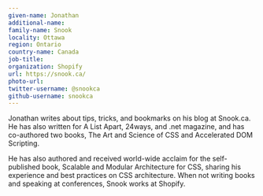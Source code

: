 ```yaml
---
given-name: Jonathan	
additional-name: 
family-name: Snook
locality: Ottawa
region: Ontario
country-name: Canada
job-title: 
organization: Shopify
url: https://snook.ca/
photo-url: 
twitter-username: @snookca 
github-username: snookca 
---
```

Jonathan writes about tips, tricks, and bookmarks on his blog at Snook.ca. He has also written for A List Apart, 24ways, and .net magazine, and has co-authored two books, The Art and Science of CSS and Accelerated DOM Scripting.

He has also authored and received world-wide acclaim for the self-published book, Scalable and Modular Architecture for CSS, sharing his experience and best practices on CSS architecture. When not writing books and speaking at conferences, Snook works at Shopify.
